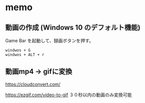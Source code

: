 # memo

## 動画の作成 (Windows 10 のデフォルト機能)
Game Bar を起動して、録画ボタンを押す。
```
windwos + G
windwos + ALT + r
```

## 動画mp4 -> gifに変換
https://cloudconvert.com/

https://ezgif.com/video-to-gif
３０秒以内の動画のみ変換可能
